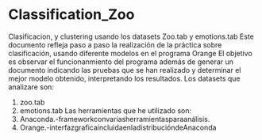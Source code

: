 # Classification_Zoo
Clasificacion, y clustering usando los datasets Zoo.tab y emotions.tab
Este documento refleja paso a paso la realización de la práctica sobre clasificación, usando diferente modelos en el programa Orange
El objetivo es observar el funcionanmiento del programa además de generar un documento indicando las pruebas que se han realizado y determinar el mejor modelo obtenido, interpretando los resultados.
Los datasets que analizare son:
1. zoo.tab
2. emotions.tab
Las herramientas que he utilizado son:
1. Anaconda.-frameworkconvariasherramientasparaanálisis.
2. Orange.-interfazgraficaincluidaenladistribucióndeAnaconda
